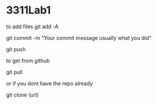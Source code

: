 # 3311Lab1
to add files
git add -A

git commit -m "Your commit message usually what you did"

git push

to get from github

git pull

or if you dont have the repo already

git clone (url)
